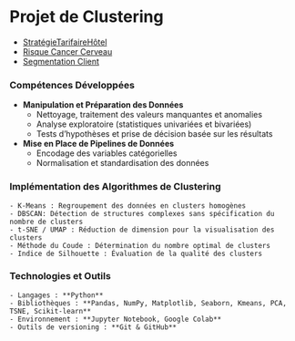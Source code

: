 # Projet de Clustering
- [StratégieTarifaireHôtel](https://github.com/Soilah98/Clustering/tree/main/Pricing_hotellerie)
- [Risque Cancer Cerveau](https://github.com/Soilah98/Clustering/tree/main/cervical+cancer+behavior+risk)
- [Segmentation Client](https://github.com/Soilah98/Clustering/tree/main/segmentation_client)

### Compétences Développées
 - **Manipulation et Préparation des Données**
    - Nettoyage, traitement des valeurs manquantes et anomalies
    - Analyse exploratoire (statistiques univariées et bivariées)
    - Tests d’hypothèses et prise de décision basée sur les résultats
 - **Mise en Place de Pipelines de Données**
    - Encodage des variables catégorielles
    - Normalisation et standardisation des données

 ### Implémentation des Algorithmes de Clustering

    - K-Means : Regroupement des données en clusters homogènes
    - DBSCAN: Détection de structures complexes sans spécification du nombre de clusters
    - t-SNE / UMAP : Réduction de dimension pour la visualisation des clusters
    - Méthode du Coude : Détermination du nombre optimal de clusters
    - Indice de Silhouette : Évaluation de la qualité des clusters
    
   ### Technologies et Outils
    - Langages : **Python**
    - Bibliothèques : **Pandas, NumPy, Matplotlib, Seaborn, Kmeans, PCA, TSNE, Scikit-learn**
    - Environnement : **Jupyter Notebook, Google Colab**
    - Outils de versioning : **Git & GitHub**
